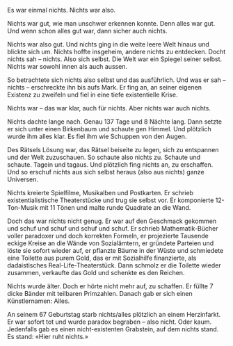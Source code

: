 Es war einmal nichts. Nichts war also.

Nichts war gut, wie man unschwer erkennen konnte. Denn alles war gut.
Und wenn schon alles gut war, dann sicher auch nichts.

Nichts war also gut. Und nichts ging in die weite leere Welt hinaus und
blickte sich um. Nichts hoffte insgeheim, andere nichts zu entdecken.
Docht nichts sah – nichts. Also sich selbst. Die Welt war ein Spiegel
seiner selbst. Nichts war sowohl innen als auch aussen.

So betrachtete sich nichts also selbst und das ausführlich. Und was er
sah – nichts – erschreckte ihn bis aufs Mark. Er fing an, an seiner
eigenen Existenz zu zweifeln und fiel in eine tiefe existentielle Krise.

Nichts war – das war klar, auch für nichts. Aber nichts war auch nichts.

Nichts dachte lange nach. Genau 137 Tage und 8 Nächte lang. Dann setzte
er sich unter einen Birkenbaum und schaute gen Himmel. Und plötzlich
wurde ihm alles klar. Es fiel ihm wie Schuppen von den Augen.

Des Rätsels Lösung war, das Rätsel beiseite zu legen, sich zu entspannen
und der Welt zuzuschauen. So schaute also nichts zu. Schaute und
schaute. Tagein und tagaus. Und plötzlich fing nichts an, zu erschaffen.
Und so erschuf nichts aus sich selbst heraus (also aus nichts) ganze
Universen.

Nichts kreierte Spielfilme, Musikalben und Postkarten. Er schrieb
existentialistische Theaterstücke und trug sie selbst vor. Er
komponierte 12-Ton-Musik mit 11 Tönen und malte runde Quadrate an die
Wand.

Doch das war nichts nicht genug. Er war auf den Geschmack gekommen und
schuf und schuf und schuf und schuf. Er schrieb Mathematik-Bücher voller
paradoxer und doch korrekten Formeln, er projezierte Tausende eckige
Kreise an die Wände von Sozialämtern, er gründete Parteien und löste sie
sofort wieder auf, er pflanzte Bäume in der Wüste und schmiedete eine
Toilette aus purem Gold, das er mit Sozialhilfe finanzierte, als
dadaistisches Real-Life-Theaterstück. Dann schmolz er die Toilette
wieder zusammen, verkaufte das Gold und schenkte es den Reichen.

Nichts wurde älter. Doch er hörte nicht mehr auf, zu schaffen. Er füllte
7 dicke Bänder mit teilbaren Primzahlen. Danach gab er sich einen
Künstlernamen: Alles.

An seinem 67 Geburtstag starb nichts/alles plötzlich an einem
Herzinfarkt. Er war sofort tot und wurde paradox begraben – also nicht.
Oder kaum. Jedenfalls gab es einen nicht-existenten Grabstein, auf dem
nichts stand. Es stand: «Hier ruht nichts.»
